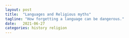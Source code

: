```yaml
---
layout: post
title:  "Languages and Religious myths"
tagline: "How forgetting a language can be dangerous."
date:   2021-06-27
categories: history religion
---
```




